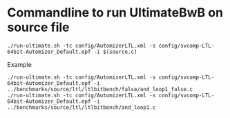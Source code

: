 # Commandline to run UltimateBwB on source file 

`./run-ultimate.sh -tc config/AutomizerLTL.xml -s config/svcomp-LTL-64bit-Automizer_Default.epf -i $(source.c)`

Example
```
./run-ultimate.sh -tc config/AutomizerLTL.xml -s config/svcomp-LTL-64bit-Automizer_Default.epf -i ../benchmarks/source/ltl/ltlbitbench/false/and_loop1_false.c
./run-ultimate.sh -tc config/AutomizerLTL.xml -s config/svcomp-LTL-64bit-Automizer_Default.epf -i ../benchmarks/source/ltl/ltlbitbench/and_loop1.c
```

